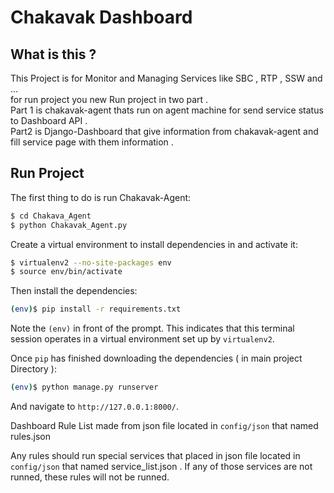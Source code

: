 # Chakavak Dashboard

## What is this ?

This Project is for Monitor and Managing Services like SBC , RTP , SSW and ...  
for run project you new Run project in two part .  
Part 1 is chakavak-agent thats run on agent machine for send service status to Dashboard API .  
Part2 is Django-Dashboard that give information from chakavak-agent and fill service page with them information .  


## Run Project

The first thing to do is run Chakavak-Agent:

```sh
$ cd Chakava_Agent
$ python Chakavak_Agent.py
```

Create a virtual environment to install dependencies in and activate it:

```sh
$ virtualenv2 --no-site-packages env
$ source env/bin/activate
```

Then install the dependencies:

```sh
(env)$ pip install -r requirements.txt
```
Note the `(env)` in front of the prompt. This indicates that this terminal
session operates in a virtual environment set up by `virtualenv2`.

Once `pip` has finished downloading the dependencies ( in main project Directory ):
```sh
(env)$ python manage.py runserver
```
And navigate to `http://127.0.0.1:8000/`.

Dashboard Rule List made from json file located in `config/json` that named rules.json 

Any rules should run special services that placed in json file located in `config/json` that named service_list.json . If any of those services are not runned, these rules will not be runned.

